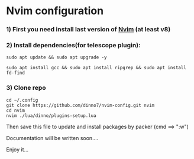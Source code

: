 # Nvim configuration

### 1) First you need install last version of [Nvim](https://neovim.io/) (at least v8)

### 2) Install dependencies(for telescope plugin):

```
sudo apt update && sudo apt upgrade -y
```

```
sudo apt install gcc && sudo apt install ripgrep && sudo apt install fd-find
```

### 3) Clone repo

```
cd ~/.config
git clone https://github.com/dinno7/nvim-config.git nvim
cd nvim
nvim ./lua/dinno/plugins-setup.lua
```

Then save this file to update and install packages by packer (cmd ==> ":w")

Documentation will be written soon....

Enjoy it...
